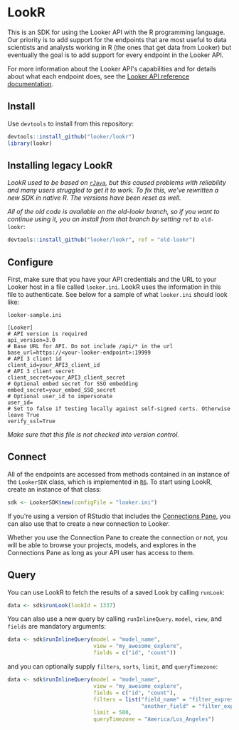 <!-- README.md is generated from README.Rmd. Please edit that file -->
LookR
=====

This is an SDK for using the Looker API with the R programming language. Our priority is to add support for the endpoints that are most useful to data scientists and analysts working in R (the ones that get data from Looker) but eventually the goal is to add support for every endpoint in the Looker API.

For more information about the Looker API's capabilities and for details about what each endpoint does, see the [Looker API reference documentation](https://docs.looker.com/reference/api-and-integration/api-reference).

Install
-------

Use `devtools` to install from this repository:

``` r
devtools::install_github("looker/lookr")
library(lookr)
```

Installing legacy LookR
-----------------------

*LookR used to be based on [`rJava`](https://cran.r-project.org/package=rJava), but this caused problems with reliability and many users struggled to get it to work. To fix this, we've rewritten a new SDK in native R. The versions have been reset as well.*

*All of the old code is available on the old-lookr branch, so if you want to continue using it, you an install from that branch by setting* `ref` *to* `old-lookr`:

``` r
devtools::install_github("looker/lookr", ref = "old-lookr")
```

Configure
---------

First, make sure that you have your API credentials and the URL to your Looker host in a file called `looker.ini`. LookR uses the information in this file to authenticate. See below for a sample of what `looker.ini` should look like:

`looker-sample.ini`

    [Looker]
    # API version is required
    api_version=3.0
    # Base URL for API. Do not include /api/* in the url
    base_url=https://<your-looker-endpoint>:19999
    # API 3 client id
    client_id=your_API3_client_id
    # API 3 client secret
    client_secret=your_API3_client_secret
    # Optional embed secret for SSO embedding
    embed_secret=your_embed_SSO_secret
    # Optional user_id to impersonate
    user_id=
    # Set to false if testing locally against self-signed certs. Otherwise leave True
    verify_ssl=True

*Make sure that this file is not checked into version control.*

Connect
-------

All of the endpoints are accessed from methods contained in an instance of the `LookerSDK` class, which is implemented in [`R6`](https://cran.r-project.org/web/packages/R6/index.html). To start using LookR, create an instance of that class:

``` r
sdk <- LookerSDK$new(configFile = "looker.ini")
```

If you're using a version of RStudio that includes the [Connections Pane](https://support.rstudio.com/hc/en-us/articles/115010915687-Using-RStudio-Connections), you can also use that to create a new connection to Looker.

Whether you use the Connection Pane to create the connection or not, you will be able to browse your projects, models, and explores in the Connections Pane as long as your API user has access to them.

Query
-----

You can use LookR to fetch the results of a saved Look by calling `runLook`:

``` r
data <- sdk$runLook(lookId = 1337)
```

You can also use a new query by calling `runInlineQuery`. `model`, `view`, and `fields` are mandatory arguments:

``` r
data <- sdk$runInlineQuery(model = "model_name",
                           view = "my_awesome_explore",
                           fields = c("id", "count"))
```

and you can optionally supply `filters`, `sorts`, `limit`, and `queryTimezone`:

``` r
data <- sdk$runInlineQuery(model = "model_name",
                           view = "my_awesome_explore",
                           fields = c("id", "count"),
                           filters = list("field_name" = "filter_expression",
                                          "another_field" = "filter_expression"),
                           limit = 500,
                           queryTimezone = "America/Los_Angeles")
```

